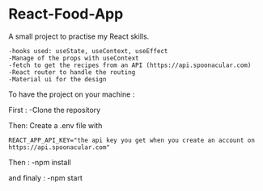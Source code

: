 # React-Food-App
A small project to practise my React skills.

    -hooks used: useState, useContext, useEffect 
    -Manage of the props with useContext
    -fetch to get the recipes from an API (https://api.spoonacular.com)
    -React router to handle the routing
    -Material ui for the design

To have the project on your machine :

First : -Clone the repository

Then: Create a .env file with

    REACT_APP_API_KEY="the api key you get when you create an account on https://api.spoonacular.com"
Then : -npm install

and finaly : -npm start